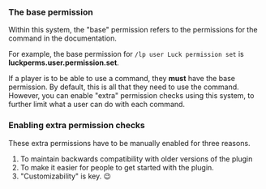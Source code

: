 ### The base permission
Within this system, the "base" permission refers to the permissions for the command in the documentation.

For example, the base permission for `/lp user Luck permission set` is **luckperms.user.permission.set**.

If a player is to be able to use a command, they **must** have the base permission. By default, this is all that they need to use the command. However, you can enable "extra" permission checks using this system, to further limit what a user can do with each command.

### Enabling extra permission checks
These extra permissions have to be manually enabled for three reasons.

1. To maintain backwards compatibility with older versions of the plugin
2. To make it easier for people to get started with the plugin.
3. "Customizability" is key. :wink: